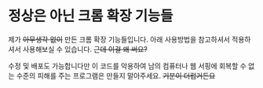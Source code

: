# 정상은 아닌 크롬 확장 기능들

제가 <del>아무생각 없이</del> 만든 크롬 확장 기능들입니다. 아래 사용방법을 참고하셔서 적용하셔서 사용해보실 수 있습니다. <del>근데 이걸 왜 써요?</del>

수정 및 배포도 가능합니다만 이 코드를 악용하여 남의 컴퓨터나 웹 서핑에 회복할 수 없는 수준의 피해를 주는 프로그램은 만들지 말아주세요. <del>기분이 더럽거든요</del>
